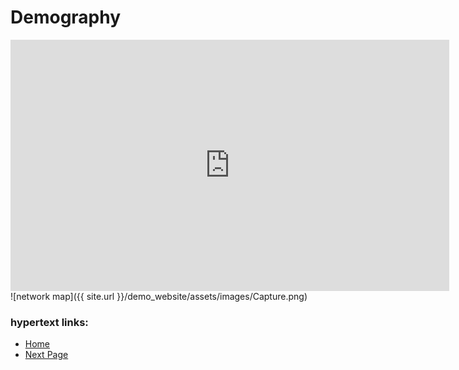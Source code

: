 # Demography


<iframe src="https://documents.cortext.net/b9ce/b9ce7406d17e44658332c4e327f0b70f/48915/temporal%20evolution/basic_statistics_ISItermsAll_Articles_Terms_20ISIpubdate.html" frameborder="0" style="overflow:hidden;border:1px solid #DDDDDD;" width="700" height="400" allowfullscreen></iframe>
![network map]({{ site.url }}/demo_website/assets/images/Capture.png)


### hypertext links:

- [Home](index.md)
- [Next Page](page2.md)
